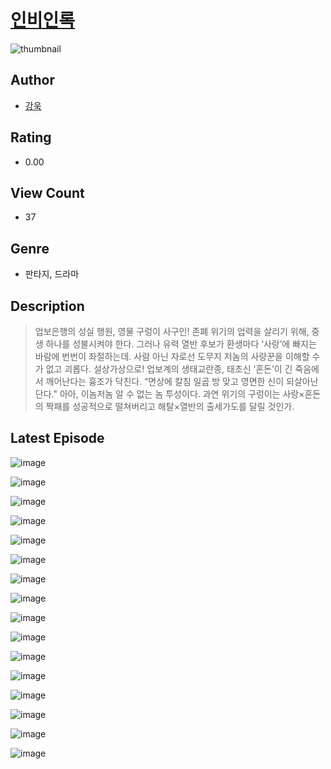 # [인비인록](https://comic.naver.com/bestChallenge/list?titleId=811228)
![thumbnail](https://image-comic.pstatic.net/user_contents_data/challenge_comic/2023/05/25/365554/upload_4135768127771468085_480x623.jpeg)

## Author
- [강욱](https://comic.naver.com/artistTitle?id=365554)

## Rating
- 0.00

## View Count
- 37

## Genre
- 판타지, 드라마

## Description
> 업보은행의 성실 행원, 영물 구렁이 사구인! 존폐 위기의 업력을 살리기 위해, 중생 하나를 성불시켜야 한다. 그러나 유력 열반 후보가 환생마다 ‘사랑’에 빠지는 바람에 번번이 좌절하는데. 사람 아닌 자로선 도무지 저놈의 사랑꾼을 이해할 수가 없고 괴롭다. 설상가상으로! 업보계의 생태교란종, 태초신 ‘혼돈’이 긴 죽음에서 깨어난다는 흉조가 닥친다. “면상에 칼침 일곱 방 맞고 영면한 신이 되살아난단다." 아아, 이놈저놈 알 수 없는 놈 투성이다. 과연 위기의 구렁이는 사랑×혼돈의 짝패를 성공적으로 떨쳐버리고 해탈×열반의 출세가도를 달릴 것인가.


## Latest Episode
![image](https://image-comic.pstatic.net/user_contents_data/challenge_comic/2023/05/25/365554/upload_7292508880023740774.jpeg)

![image](https://image-comic.pstatic.net/user_contents_data/challenge_comic/2023/05/25/365554/upload_3545234717655119969.jpeg)

![image](https://image-comic.pstatic.net/user_contents_data/challenge_comic/2023/05/25/365554/upload_7077187333873034291.jpeg)

![image](https://image-comic.pstatic.net/user_contents_data/challenge_comic/2023/05/25/365554/upload_3619033938869366883.jpeg)

![image](https://image-comic.pstatic.net/user_contents_data/challenge_comic/2023/05/25/365554/upload_7016943988782805301.jpeg)

![image](https://image-comic.pstatic.net/user_contents_data/challenge_comic/2023/05/25/365554/upload_7378639157762285880.jpeg)

![image](https://image-comic.pstatic.net/user_contents_data/challenge_comic/2023/05/25/365554/upload_3832625088414757426.jpeg)

![image](https://image-comic.pstatic.net/user_contents_data/challenge_comic/2023/05/25/365554/upload_7149242531386307377.jpeg)

![image](https://image-comic.pstatic.net/user_contents_data/challenge_comic/2023/05/25/365554/upload_7089565640154309177.jpeg)

![image](https://image-comic.pstatic.net/user_contents_data/challenge_comic/2023/05/25/365554/upload_7306356150972277349.jpeg)

![image](https://image-comic.pstatic.net/user_contents_data/challenge_comic/2023/05/25/365554/upload_7292232924080202850.jpeg)

![image](https://image-comic.pstatic.net/user_contents_data/challenge_comic/2023/05/25/365554/upload_3832621785520616036.jpeg)

![image](https://image-comic.pstatic.net/user_contents_data/challenge_comic/2023/05/25/365554/upload_3905013648222924851.jpeg)

![image](https://image-comic.pstatic.net/user_contents_data/challenge_comic/2023/05/25/365554/upload_3906703791704531256.jpeg)

![image](https://image-comic.pstatic.net/user_contents_data/challenge_comic/2023/05/25/365554/upload_7076618684427560290.jpeg)

![image](https://image-comic.pstatic.net/user_contents_data/challenge_comic/2023/05/25/365554/upload_3631362762768528944.jpeg)
